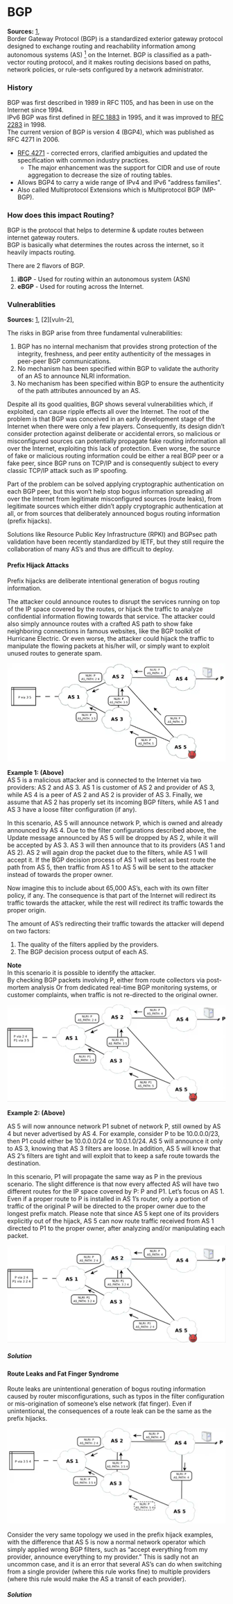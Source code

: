# BGP
**Sources:** [1][bgp-1],  
Border Gateway Protocol (BGP) is a standardized exterior gateway protocol designed to exchange routing and reachability information among autonomous systems (AS) [<sup>1</sup>][ext-1] on the Internet. BGP is classified as a path-vector routing protocol, and it makes routing decisions based on paths, network policies, or rule-sets configured by a network administrator.

### History
BGP was first described in 1989 in RFC 1105, and has been in use on the Internet since 1994.  
IPv6 BGP was first defined in [RFC 1883][rfc-1883] in 1995, and it was improved to [RFC 2283][rfc-2283] in 1998.  
The current version of BGP is version 4 (BGP4), which was published as RFC 4271 in 2006.  
* [RFC 4271][rfc-4271] - corrected errors, clarified ambiguities and updated the specification with common industry practices. 
  * The major enhancement was the support for CIDR and use of route aggregation to decrease the size of routing tables.
* Allows BGP4 to carry a wide range of IPv4 and IPv6 "address families".
* Also called Multiprotocol Extensions which is Multiprotocol BGP (MP-BGP).

### How does this impact Routing?
BGP is the protocol that helps to determine & update routes between internet gateway routers.  
BGP is basically what determines the routes across the internet, so it heavily impacts routing.  

There are 2 flavors of BGP.
1. **iBGP** - Used for routing within an autonomous system (ASN)
2. **eBGP** - Used for routing across the Internet.

### Vulnerablities
**Sources:** [1][vuln-1], [2][vuln-2],  

The risks in BGP arise from three fundamental vulnerabilities:

1. BGP has no internal mechanism that provides strong protection of the integrity, freshness, and peer entity authenticity of the messages in peer-peer BGP communications.
2. No mechanism has been specified within BGP to validate the authority of an AS to announce NLRI information.
3. No mechanism has been specified within BGP to ensure the authenticity of the path attributes announced by an AS.

Despite all its good qualities, BGP shows several vulnerabilities which, if exploited, can cause ripple effects all over the Internet. The root of the problem is that BGP was conceived in an early development stage of the Internet when there were only a few players. Consequently, its design didn’t consider protection against deliberate or accidental errors, so malicious or misconfigured sources can potentially propagate fake routing information all over the Internet, exploiting this lack of protection. Even worse, the source of fake or malicious routing information could be either a real BGP peer or a fake peer, since BGP runs on TCP/IP and is consequently subject to every classic TCP/IP attack such as IP spoofing.  

Part of the problem can be solved applying cryptographic authentication on each BGP peer, but this won’t help stop bogus information spreading all over the Internet from legitimate misconfigured sources (route leaks), from legitimate sources which either didn’t apply cryptographic authentication at all, or from sources that deliberately announced bogus routing information (prefix hijacks).  

Solutions like Resource Public Key Infrastructure (RPKI) and BGPsec path validation have been recently standardized by IETF, but they still require the collaboration of many AS’s and thus are difficult to deploy.

#### Prefix Hijack Attacks
Prefix hijacks are deliberate intentional generation of bogus routing information.

The attacker could announce routes to disrupt the services running on top of the IP space covered by the routes, or hijack the traffic to analyze confidential information flowing towards that service. The attacker could also simply announce routes with a crafted AS path to show fake neighboring connections in famous websites, like the BGP toolkit of Hurricane Electric. Or even worse, the attacker could hijack the traffic to manipulate the flowing packets at his/her will, or simply want to exploit unused routes to generate spam.

![prefix-hijack-attacks-1](imgs/prefix-hijack-attack.webp "Prefix Hijack Attacks")

**Example 1: (Above)**  
AS 5 is a malicious attacker and is connected to the Internet via two providers: AS 2 and AS 3. AS 1 is customer of AS 2 and provider of AS 3, while AS 4 is a peer of AS 2 and AS 2 is provider of AS 3. Finally, we assume that AS 2 has properly set its incoming BGP filters, while AS 1 and AS 3 have a loose filter configuration (if any).  

In this scenario, AS 5 will announce network P, which is owned and already announced by AS 4. Due to the filter configurations described above, the Update message announced by AS 5 will be dropped by AS 2, while it will be accepted by AS 3. AS 3 will then announce that to its providers (AS 1 and AS 2). AS 2 will again drop the packet due to the filters, while AS 1 will accept it. If the BGP decision process of AS 1 will select as best route the path from AS 5, then traffic from AS 1 to AS 5 will be sent to the attacker instead of towards the proper owner.  

Now imagine this to include about 65,000 AS’s, each with its own filter policy, if any. The consequence is that part of the Internet will redirect its traffic towards the attacker, while the rest will redirect its traffic towards the proper origin.  

The amount of AS’s redirecting their traffic towards the attacker will depend on two factors:  
1. The quality of the filters applied by the providers.  
2. The BGP decision process output of each AS.  

**Note**  
In this scenario it is possible to identify the attacker.  
By checking BGP packets involving P, either from route collectors via post-mortem analysis Or from dedicated real-time BGP monitoring systems, or customer complaints, when traffic is not re-directed to the original owner.

![prefix-hijack-attacks-2](imgs/prefix-hijack-attack-2.webp "Prefix Hijack Attacks")

**Example 2: (Above)**  

AS 5 will now announce network P1 subnet of network P, still owned by AS 4 but never advertised by AS 4. For example, consider P to be 10.0.0.0/23, then P1 could either be 10.0.0.0/24 or 10.0.1.0/24. AS 5 will announce it only to AS 3, knowing that AS 3 filters are loose. In addition, AS 5 will know that AS 2’s filters are tight and will exploit that to keep a safe route towards the destination.

In this scenario, P1 will propagate the same way as P in the previous scenario. The slight difference is that now every affected AS will have two different routes for the IP space covered by P: P and P1. Let’s focus on AS 1. Even if a proper route to P is installed in AS 1’s router, only a portion of traffic of the original P will be directed to the proper owner due to the longest prefix match. Please note that since AS 5 kept one of its providers explicitly out of the hijack, AS 5 can now route traffic received from AS 1 directed to P1 to the proper owner, after analyzing and/or manipulating each packet.



![prefix-hijack-attacks-3](imgs/prefix-hijack-attack-3.webp "Prefix Hijack Attacks")

##### Solution

#### Route Leaks and Fat Finger Syndrome
Route leaks are unintentional generation of bogus routing information caused by router misconfigurations, such as typos in the filter configuration or mis-origination of someone’s else network (fat finger). Even if unintentional, the consequences of a route leak can be the same as the prefix hijacks.

![route-leak-fat-finger-1](imgs/route-leak-fat-finger-1.webp "Route Leak Fat Finger Syndrome")

Consider the very same topology we used in the prefix hijack examples, with the difference that AS 5 is now a normal network operator which simply applied wrong BGP filters, such as “accept everything from my provider, announce everything to my provider.” This is sadly not an uncommon case, and it is an error that several AS’s can do when switching from a single provider (where this rule works fine) to multiple providers (where this rule would make the AS a transit of each provider).

##### Solution


[bgp-1]: https://en.wikipedia.org/wiki/Border_Gateway_Protocol
[bgp-2]: https://blog.catchpoint.com/2019/10/25/vulnerabilities-of-bgp/

[vuln-1]: https://tools.ietf.org/html/rfc4271
[vuln-x]: https://www.blackhat.com/presentations/bh-usa-03/bh-us-03-convery-franz-v3.pdf

[rfc-4271]: https://tools.ietf.org/html/rfc4271
[rfc-2283]: https://tools.ietf.org/html/rfc2283
[rfc-1883]: https://tools.ietf.org/html/rfc1883

[ext-1]: ASNs.md
